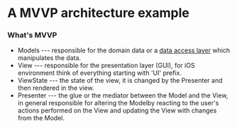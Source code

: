 # A MVVP architecture example 

### What's MVVP
-   Models --- responsible for the domain data or a [data access layer](https://en.wikipedia.org/wiki/Data_access_layer) which manipulates the data. 
-   View --- responsible for the presentation layer (GUI), for iOS environment think of everything starting with 'UI' prefix.
-   ViewState --- the state of the view, it is changed by the Presenter and then rendered in the view.
-   Presenter --- the glue or the mediator between the Model and the View, in general responsible for altering the Modelby reacting to the user's actions performed on the View and updating the View with changes from the Model.
